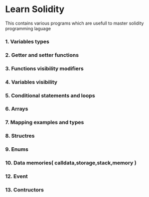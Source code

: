 # Learn Solidity
This contains various programs which are usefull to master solidity programming laguage 
### 1. Variables types
### 2. Getter and setter functions
### 3. Functions visibility modifiers
### 4. Variables visibility
### 5. Conditional statements and loops
### 6. Arrays
### 7. Mapping examples and types
### 8. Structres
### 9. Enums
### 10. Data memories( calldata,storage,stack,memory )
### 12. Event
### 13. Contructors

